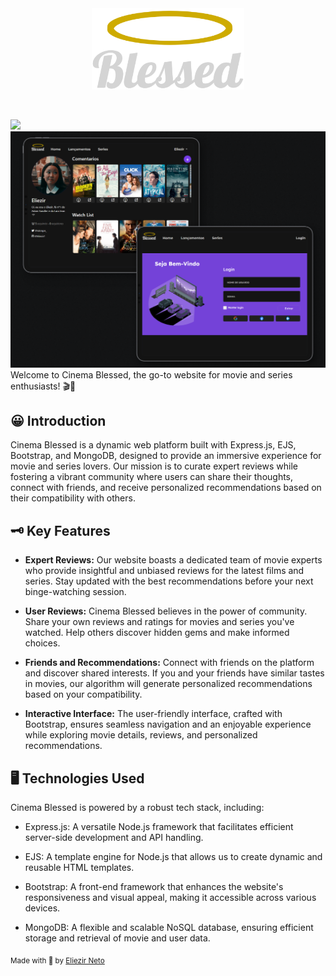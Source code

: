 <div align="center">
<img src="public/imagens/logoBlessed.png" style="height:130px"/>
  <p>&nbsp;</p>
</div>

<img src="mockup_home.png"/>
<img src="mockup_user.png"/>
Welcome to Cinema Blessed, the go-to website for movie and series enthusiasts! 🎬🍿

## 😀 Introduction

Cinema Blessed is a dynamic web platform built with Express.js, EJS, Bootstrap, and MongoDB, designed to provide an immersive experience for movie and series lovers. Our mission is to curate expert reviews while fostering a vibrant community where users can share their thoughts, connect with friends, and receive personalized recommendations based on their compatibility with others.

## 🗝 Key Features

- **Expert Reviews:** Our website boasts a dedicated team of movie experts who provide insightful and unbiased reviews for the latest films and series. Stay updated with the best recommendations before your next binge-watching session.

- **User Reviews:** Cinema Blessed believes in the power of community. Share your own reviews and ratings for movies and series you've watched. Help others discover hidden gems and make informed choices.

- **Friends and Recommendations:** Connect with friends on the platform and discover shared interests. If you and your friends have similar tastes in movies, our algorithm will generate personalized recommendations based on your compatibility.

- **Interactive Interface:** The user-friendly interface, crafted with Bootstrap, ensures seamless navigation and an enjoyable experience while exploring movie details, reviews, and personalized recommendations.

## 🖥 Technologies Used

Cinema Blessed is powered by a robust tech stack, including:

- Express.js: A versatile Node.js framework that facilitates efficient server-side development and API handling.

- EJS: A template engine for Node.js that allows us to create dynamic and reusable HTML templates.

- Bootstrap: A front-end framework that enhances the website's responsiveness and visual appeal, making it accessible across various devices.

- MongoDB: A flexible and scalable NoSQL database, ensuring efficient storage and retrieval of movie and user data.

<sub>Made with 💜 by <a href="https://github.com/Eliezir">Eliezir Neto</a> </sub>
